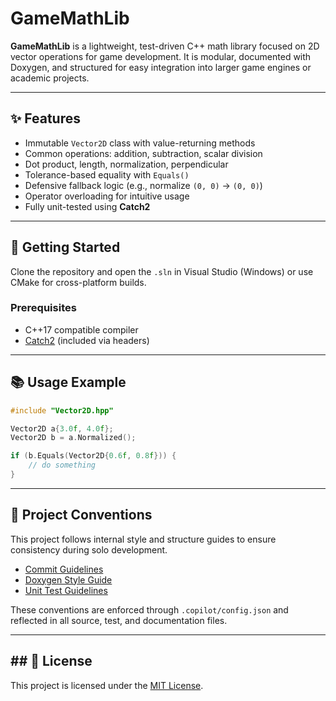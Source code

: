 # GameMathLib

**GameMathLib** is a lightweight, test-driven C++ math library focused on 2D vector operations for game development. It is modular, documented with Doxygen, and structured for easy integration into larger game engines or academic projects.

---

## ✨ Features

- Immutable `Vector2D` class with value-returning methods
- Common operations: addition, subtraction, scalar division
- Dot product, length, normalization, perpendicular
- Tolerance-based equality with `Equals()`
- Defensive fallback logic (e.g., normalize `(0, 0)` → `(0, 0)`)
- Operator overloading for intuitive usage
- Fully unit-tested using **Catch2**

---

## 🚀 Getting Started

Clone the repository and open the `.sln` in Visual Studio (Windows) or use CMake for cross-platform builds.

### Prerequisites
- C++17 compatible compiler
- [Catch2](https://github.com/catchorg/Catch2) (included via headers)

---

## 📚 Usage Example
```cpp
#include "Vector2D.hpp"

Vector2D a{3.0f, 4.0f};
Vector2D b = a.Normalized();

if (b.Equals(Vector2D{0.6f, 0.8f})) {
    // do something
}
```

---

## 🧭 Project Conventions

This project follows internal style and structure guides to ensure consistency during solo development.

- [Commit Guidelines](.github/commit-guidelines.md)
- [Doxygen Style Guide](.github/doxygen-style.md)
- [Unit Test Guidelines](.github/unit-test-guidelines.md)

These conventions are enforced through `.copilot/config.json` and reflected in all source, test, and documentation files.

---

## ## 📄 License
This project is licensed under the [MIT License](LICENSE).